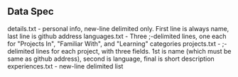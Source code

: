 Data Spec
---------

details.txt - personal info, new-line delimited only. First line is always name, last line is github address
languages.txt - Three ;-delimited lines, one each for "Projects In", "Familiar With", and "Learning" categories
projects.txt - ;-delimited lines for each project, with three fields. 1st is name (which must be same as github address), second is language, final is short description
experiences.txt - new-line delimited list